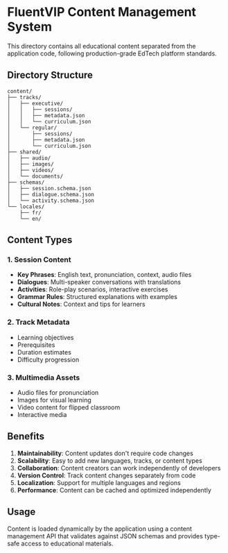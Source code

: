 # FluentVIP Content Management System

This directory contains all educational content separated from the application code, following production-grade EdTech platform standards.

## Directory Structure

```
content/
├── tracks/
│   ├── executive/
│   │   ├── sessions/
│   │   ├── metadata.json
│   │   └── curriculum.json
│   └── regular/
│       ├── sessions/
│       ├── metadata.json
│       └── curriculum.json
├── shared/
│   ├── audio/
│   ├── images/
│   ├── videos/
│   └── documents/
├── schemas/
│   ├── session.schema.json
│   ├── dialogue.schema.json
│   └── activity.schema.json
└── locales/
    ├── fr/
    └── en/
```

## Content Types

### 1. Session Content
- **Key Phrases**: English text, pronunciation, context, audio files
- **Dialogues**: Multi-speaker conversations with translations
- **Activities**: Role-play scenarios, interactive exercises
- **Grammar Rules**: Structured explanations with examples
- **Cultural Notes**: Context and tips for learners

### 2. Track Metadata
- Learning objectives
- Prerequisites
- Duration estimates
- Difficulty progression

### 3. Multimedia Assets
- Audio files for pronunciation
- Images for visual learning
- Video content for flipped classroom
- Interactive media

## Benefits

1. **Maintainability**: Content updates don't require code changes
2. **Scalability**: Easy to add new languages, tracks, or content types
3. **Collaboration**: Content creators can work independently of developers
4. **Version Control**: Track content changes separately from code
5. **Localization**: Support for multiple languages and regions
6. **Performance**: Content can be cached and optimized independently

## Usage

Content is loaded dynamically by the application using a content management API that validates against JSON schemas and provides type-safe access to educational materials.